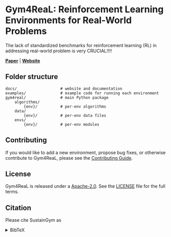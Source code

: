 # Gym4ReaL: Reinforcement Learning Environments for Real-World Problems

The lack of standardized benchmarks for reinforcement learning (RL) in addressing real-world problem is very CRUCIAL!!!!

[**Paper**](https://www.google.com/url?sa=i&url=https%3A%2F%2Fwww.atalantini.online%2Fblog%2Fsindaco-interista-milano-compriamoci-tutta-latalanta%2F&psig=AOvVaw0cM98vRYNGyj4yK5SC14kL&ust=1743603521027000&source=images&cd=vfe&opi=89978449&ved=0CBQQjRxqFwoTCKCpyriDt4wDFQAAAAAdAAAAABAI) | [**Website**](https://www.rl3.it)

## Folder structure

```
docs/                   # website and documentation
examples/               # example code for running each environment
gym4real/               # main Python package
    algorithms/
        {env}/          # per-env algorithms
    data/
        {env}/          # per-env data files
    envs/
        {env}/          # per-env modules
```

## Contributing

If you would like to add a new environment, propose bug fixes, or otherwise contribute to Gym4ReaL, please see the [Contributing Guide](CONTRIBUTING.md).

## License

Gym4ReaL is released under a [Apache-2.0](https://www.apache.org/licenses/LICENSE-2.0). See the [LICENSE](LICENSE) file for the full terms.

## Citation

Please cite SustainGym as

>

<details markdown="block">
<summary>BibTeX</summary>

```tex
@inproceedings{,
    title = {},
    author = {},
    year = ,
    month = ,
    booktitle = {T},
    address = {},
    url = {}
}
```

</details>
